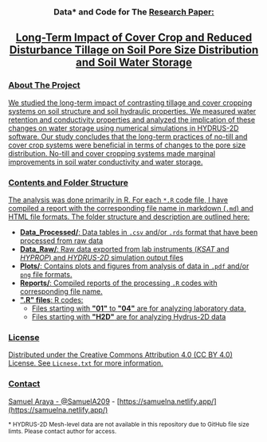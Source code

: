 <div>
  
  <h3 align="center">Data* and Code for The <a href="https://doi.org/10.5194/soil-2021-41"> Research Paper:</h3>

 
 <h2 align="center">Long-Term Impact of Cover Crop and Reduced Disturbance Tillage on Soil Pore Size Distribution and Soil Water Storage</h2>

</div>

<!-- ABOUT THE PROJECT -->
### About The Project
We studied the long-term impact of contrasting tillage and cover cropping systems on soil structure and soil hydraulic properties. We measured water retention and conductivity properties and analyzed the implication of these changes on water storage using numerical simulations in HYDRUS-2D software. Our study concludes that the long-term practices of no-till and cover crop systems were beneficial in terms of changes to the pore size distribution. No-till and cover cropping systems made marginal improvements in soil water conductivity and water storage.


### Contents and Folder Structure
The analysis was done primarily in R. For each `*.R` code file, I have compiled a report with the corresponding file name in markdown (`.md`) and HTML file formats. The folder structure and description are outlined here:  

* **Data_Processed/**: Data tables in `.csv` and/or `.rds` format that have been processed from raw data
* **Data_Raw/**: Raw data exported from lab instruments (*KSAT* and *HYPROP*) and *HYDRUS-2D* simulation output files
* **Plots/**: Contains plots and figures from analysis of data in `.pdf` and/or `png` file formats.
* **Reports/**: Compiled reports of the processing `.R` codes with corresponding file name.
* **".R" files**: R codes: 
   * Files starting with **"01"** to **"04"** are for analyzing laboratory data,
   * Files starting with **"H2D"** are for analyzing Hydrus-2D data


<!-- LICENSE -->
### License

Distributed under the Creative Commons Attribution 4.0 (CC BY 4.0) License. See `Licnese.txt` for more information.

<!-- CONTACT -->
### Contact

Samuel Araya - [@SamuelA209](https://twitter.com/samuela209) - [https://samuelna.netlify.app/](https://samuelna.netlify.app/)

<sub>* HYDRUS-2D Mesh-level data are not available in this repository due to GitHub file size limts. Please contact author for access.</sub>
